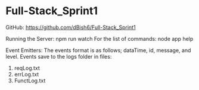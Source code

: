# Full-Stack_Sprint1
GitHub: https://github.com/dBish6/Full-Stack_Sprint1

Running the Server: 
npm run watch
For the list of commands: 
node app help

Event Emitters:
The events format is as follows; dataTime, id, message, and level.
Events save to the logs folder in files:
1) reqLog.txt
2) errLog.txt
3) FunctLog.txt
